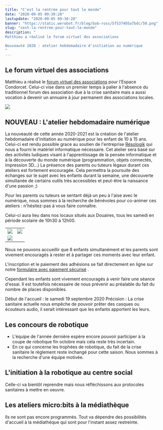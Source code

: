 ```yaml
---
title: "C'est la rentrée pour tout le monde"
date: "2020-09-05 09:30:28"
lastupdate: "2020-09-05 09:30:28"
banner: "https://static.werobot.fr/blog/bob-ross/5f537405a7bdc/50.png"
slug: "cest-la-rentree-pour-tout-le-monde"
description: " 
Matthieu a réalisé le forum virtuel des associations

Nouveauté 2020 : atelier hebdomadaire d'initiation au numérique
"
---
```

## Le forum virtuel des associations

Matthieu a réalisé le <a href="https://associations.espacecondorcet.org/">forum virtuel des associations</a> pour l'Espace Condorcet.
Celui-ci vise dans un premier temps à palier à l'absence du traditionnel forum des association due à la crise sanitaire mais a aussi vocation à devenir un annuaire à jour permanent des associations locales.

![](https://static.werobot.fr/blog/bob-ross/5f537405a7bdc/50.png)


## **NOUVEAU** : L'atelier hebdomadaire numérique

La nouveauté de cette année 2020-2021 est la création de l'atelier hebdomadaire d'initiation au numérique pour les enfant de 10 à 15 ans.
Celui-ci est rendu possible grace au soutien de l'entreprise <a href="http://www.resologik.fr/">Résologik</a> qui nous a fourni le matériel informatique nécessaire.
Cet atelier sera basé sur des activités ludiques visant à l'apprentissage de la pensée informatique et à la découverte du monde numérique (programmation, objets connectés, impression 3D…)
La présence des parents ou tuteurs légaux durant ces ateliers est fortement encouragée. Cela permettra la poursuite des échanges sur le sujet avec les enfants durant la semaine, une découverte simultanée de certains outils très accessibles et peut-être la naissance d'une passion ;)

Pour les parents ou tuteurs se sentant déjà un peu à l'aise avec le numérique, nous sommes à la recherche de bénévoles pour co-animer ces ateliers : n'hésitez-pas à vous faire connaître.

Celui-ci aura lieu dans nos locaux situés aux Douaires, tous les samedi en période scolaire de 10h30 à 12h00.

<table>
<tr>
<td><img src="https://static.werobot.fr/blog/bob-ross/5f5372b496950/50.jpg"></td> 
<td><img src="https://static.werobot.fr/blog/bob-ross/5f5372bb1f4f4/50.jpg"></td>
</tr>
<tr> 
<td colspan=2><img src="https://static.werobot.fr/blog/bob-ross/5f5372c182b4a/50.jpg"></td>
</tr>
</table>

Nous ne pouvons accueillir que 8 enfants simultanément et les parents sont vivement encouragés à rester et à partager ces moments avec leur enfant.

L'inscription et le paiement des adhésions se fait directement en ligne sur notre <a href="https://www.helloasso.com/associations/we-robot/adhesions/adhesion-we-robot-2020-21">formulaire avec paiement sécurisé</a> .

Cependant les enfants sont vivement encouragés à venir faire une séance d'essai. Il est toutefois nécessaire de nous prévenir au préalable du fait du nombre de places disponibles.

Début de l'accueil : le samedi 19 septembre 2020
Précision : La crise sanitaire actuelle nous empêche de pouvoir prêter des casques ou écouteurs audio, il serait intéressant que les enfants apportent les leurs.

## Les concours de robotique

* L'équipe de l'année dernière espère encore pouvoir participer à la coupe de robotique fin octobre mais cela reste très incertain.
* En ce qui concerne les trophées de robotique, du fait de la crise sanitaire le règlement reste inchangé pour cette saison. Nous sommes à la recherche d'une équipe motivée.

## L'initiation à la robotique au centre social

Celle-ci va bientôt reprendre mais nous réfléchissons aux protocoles sanitaires à mettre en oeuvre.

## Les ateliers micro:bits à la médiathèque

Ils ne sont pas encore programmés. Tout va dépendre des possibilités d'accueil à la médiathèque qui sont pour l'instant assez restreinte.
    
